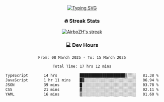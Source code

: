 
<div align="center">
  <a href="https://git.io/typing-svg"><img src="https://readme-typing-svg.demolab.com?font=Fira+Code&size=30&pause=1000&color=33F7F5&center=true&vCenter=true&width=435&lines=Hi+there+%F0%9F%91%8B+I+am+AirboZH+;Welcome+to+my+Github" alt="Typing SVG" /></a>

<h3>🔥 Streak Stats</h3>

<!-- GitHub Readme Streak Stats - https://github.com/DenverCoder1/github-readme-streak-stats -->
<p>
  <a href="https://github.com/DenverCoder1/github-readme-streak-stats">
    <img title="🔥 Get streak stats for your profile at git.io/streak-stats" alt="AirboZH's streak" src="https://streak-stats.demolab.com/?user=AirboZH&theme=monokai-metallian&hide_border=true"/>
  </a>
</p>

<h3>💻 Dev Hours</h3>
<!--START_SECTION:waka-->

```txt
From: 08 March 2025 - To: 15 March 2025

Total Time: 17 hrs 12 mins

TypeScript       14 hrs          ████████████████████▒░░░░   81.38 %
JavaScript       1 hr 11 mins    █▓░░░░░░░░░░░░░░░░░░░░░░░   06.94 %
JSON             39 mins         █░░░░░░░░░░░░░░░░░░░░░░░░   03.78 %
CSS              21 mins         ▓░░░░░░░░░░░░░░░░░░░░░░░░   02.11 %
YAML             16 mins         ▒░░░░░░░░░░░░░░░░░░░░░░░░   01.60 %
```

<!--END_SECTION:waka-->
</div>  
